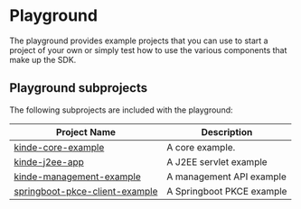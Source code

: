 # Playground
The playground provides example projects that you can use to start a project of your own or simply test how to use the various components that make up the SDK.

## Playground subprojects
The following subprojects are included with the playground:

| Project Name                                                               | Description               |
|----------------------------------------------------------------------------|---------------------------|
| [kinde-core-example](kinde-core-example/README.md)                         | A core example.           |
| [kinde-j2ee-app](kinde-j2ee-app/README.md)                                 | A J2EE servlet example    |
| [kinde-management-example](kinde-management-example/README.md)             | A management API example  |
| [springboot-pkce-client-example](springboot-pkce-client-example/README.md) | A Springboot PKCE example |
